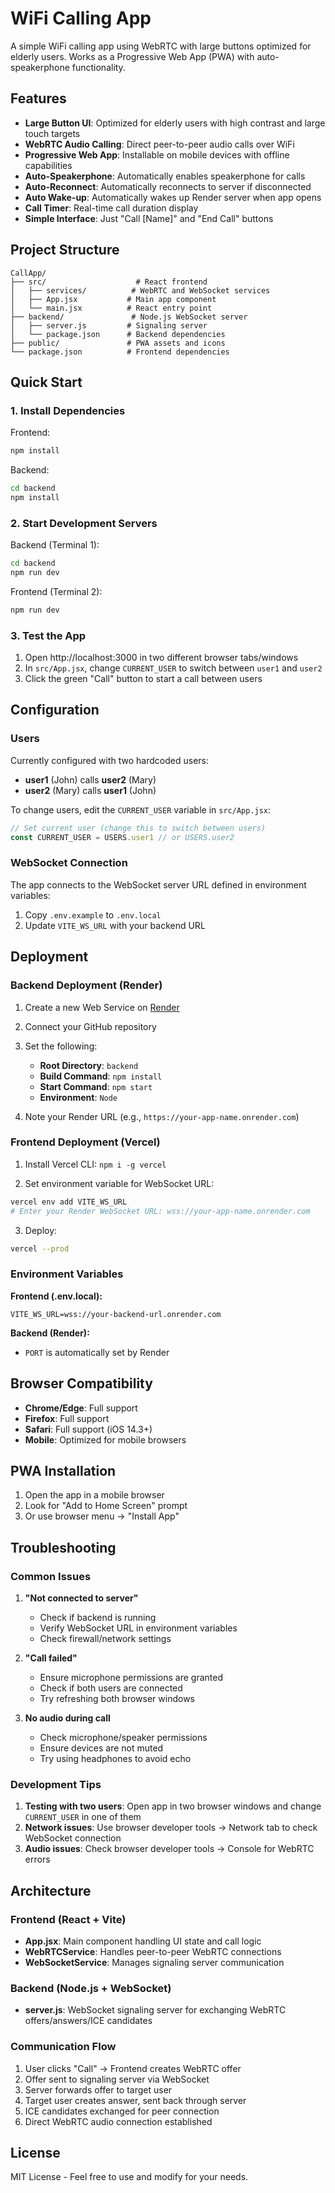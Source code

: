 # WiFi Calling App

A simple WiFi calling app using WebRTC with large buttons optimized for elderly users. Works as a Progressive Web App (PWA) with auto-speakerphone functionality.

## Features

- **Large Button UI**: Optimized for elderly users with high contrast and large touch targets
- **WebRTC Audio Calling**: Direct peer-to-peer audio calls over WiFi
- **Progressive Web App**: Installable on mobile devices with offline capabilities
- **Auto-Speakerphone**: Automatically enables speakerphone for calls
- **Auto-Reconnect**: Automatically reconnects to server if disconnected
- **Auto Wake-up**: Automatically wakes up Render server when app opens
- **Call Timer**: Real-time call duration display
- **Simple Interface**: Just "Call [Name]" and "End Call" buttons

## Project Structure

```
CallApp/
├── src/                    # React frontend
│   ├── services/          # WebRTC and WebSocket services
│   ├── App.jsx           # Main app component
│   └── main.jsx          # React entry point
├── backend/               # Node.js WebSocket server
│   ├── server.js         # Signaling server
│   └── package.json      # Backend dependencies
├── public/               # PWA assets and icons
└── package.json          # Frontend dependencies
```

## Quick Start

### 1. Install Dependencies

Frontend:
```bash
npm install
```

Backend:
```bash
cd backend
npm install
```

### 2. Start Development Servers

Backend (Terminal 1):
```bash
cd backend
npm run dev
```

Frontend (Terminal 2):
```bash
npm run dev
```

### 3. Test the App

1. Open http://localhost:3000 in two different browser tabs/windows
2. In `src/App.jsx`, change `CURRENT_USER` to switch between `user1` and `user2`
3. Click the green "Call" button to start a call between users

## Configuration

### Users

Currently configured with two hardcoded users:
- **user1** (John) calls **user2** (Mary)
- **user2** (Mary) calls **user1** (John)

To change users, edit the `CURRENT_USER` variable in `src/App.jsx`:

```javascript
// Set current user (change this to switch between users)
const CURRENT_USER = USERS.user1 // or USERS.user2
```

### WebSocket Connection

The app connects to the WebSocket server URL defined in environment variables:

1. Copy `.env.example` to `.env.local`
2. Update `VITE_WS_URL` with your backend URL

## Deployment

### Backend Deployment (Render)

1. Create a new Web Service on [Render](https://render.com)
2. Connect your GitHub repository
3. Set the following:
   - **Root Directory**: `backend`
   - **Build Command**: `npm install`
   - **Start Command**: `npm start`
   - **Environment**: `Node`

4. Note your Render URL (e.g., `https://your-app-name.onrender.com`)

### Frontend Deployment (Vercel)

1. Install Vercel CLI: `npm i -g vercel`

2. Set environment variable for WebSocket URL:
```bash
vercel env add VITE_WS_URL
# Enter your Render WebSocket URL: wss://your-app-name.onrender.com
```

3. Deploy:
```bash
vercel --prod
```

### Environment Variables

**Frontend (.env.local):**
```
VITE_WS_URL=wss://your-backend-url.onrender.com
```

**Backend (Render):**
- `PORT` is automatically set by Render

## Browser Compatibility

- **Chrome/Edge**: Full support
- **Firefox**: Full support  
- **Safari**: Full support (iOS 14.3+)
- **Mobile**: Optimized for mobile browsers

## PWA Installation

1. Open the app in a mobile browser
2. Look for "Add to Home Screen" prompt
3. Or use browser menu → "Install App"

## Troubleshooting

### Common Issues

1. **"Not connected to server"**
   - Check if backend is running
   - Verify WebSocket URL in environment variables
   - Check firewall/network settings

2. **"Call failed"**
   - Ensure microphone permissions are granted
   - Check if both users are connected
   - Try refreshing both browser windows

3. **No audio during call**
   - Check microphone/speaker permissions
   - Ensure devices are not muted
   - Try using headphones to avoid echo

### Development Tips

1. **Testing with two users**: Open app in two browser windows and change `CURRENT_USER` in one of them
2. **Network issues**: Use browser developer tools → Network tab to check WebSocket connection
3. **Audio issues**: Check browser developer tools → Console for WebRTC errors

## Architecture

### Frontend (React + Vite)
- **App.jsx**: Main component handling UI state and call logic
- **WebRTCService**: Handles peer-to-peer WebRTC connections
- **WebSocketService**: Manages signaling server communication

### Backend (Node.js + WebSocket)
- **server.js**: WebSocket signaling server for exchanging WebRTC offers/answers/ICE candidates

### Communication Flow
1. User clicks "Call" → Frontend creates WebRTC offer
2. Offer sent to signaling server via WebSocket
3. Server forwards offer to target user
4. Target user creates answer, sent back through server
5. ICE candidates exchanged for peer connection
6. Direct WebRTC audio connection established

## License

MIT License - Feel free to use and modify for your needs.
